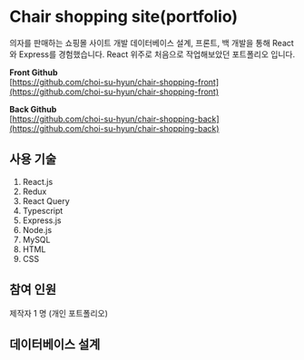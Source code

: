 # Chair shopping site(portfolio)
의자를 판매하는 쇼핑몰 사이트 개발 
데이터베이스 설계, 프론트, 백 개발을 통해 React와 Express를 경험했습니다. React 위주로 처음으로 작업해보았던 포트폴리오 입니다.
  
**Front Github**  
[https://github.com/choi-su-hyun/chair-shopping-front](https://github.com/choi-su-hyun/chair-shopping-front)
  
**Back Github**  
[https://github.com/choi-su-hyun/chair-shopping-back](https://github.com/choi-su-hyun/chair-shopping-back)

## 사용 기술
1. React.js
2. Redux
3. React Query
4. Typescript
5. Express.js
6. Node.js
7. MySQL
8. HTML
9. CSS
    
## 참여 인원
제작자 1 명 (개인 포트폴리오)

## 데이터베이스 설계
